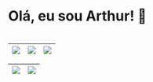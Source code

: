 # Olá, eu sou Arthur! 👾

#

| ![](http://github-profile-summary-cards.vercel.app/api/cards/stats?username=Arthur-Holanda&theme=transparent) | ![](http://github-profile-summary-cards.vercel.app/api/cards/repos-per-language?username=Arthur-Holanda&hide=Html&theme=transparent) | ![](http://github-profile-summary-cards.vercel.app/api/cards/most-commit-language?username=Arthur-Holanda&theme=transparent) |
| :-: | :-: | :-: |

| ![](http://github-profile-summary-cards.vercel.app/api/cards/profile-details?username=Arthur-Holanda&theme=transparent) | ![](https://github-readme-streak-stats.herokuapp.com/?user=Arthur-Holanda&hide_border=true&date_format=M%20j%5B%2C%20Y%5D&background=2D3742&stroke=2D3742&ring=6bbbca&fire=6bbbca&currStreakNum=fff&sideNums=6bbbca&currStreakLabel=6bbbca&sideLabels=fff&dates=fff) |
| :-: | :-: |

#
<!--
**Arthur-Holanda/Arthur-Holanda** is a ✨ _special_ ✨ repository because its `README.md` (this file) appears on your GitHub profile.

Here are some ideas to get you started:

- 🔭 I’m currently working on ...
- 🌱 I’m currently learning ...
- 👯 I’m looking to collaborate on ...
- 🤔 I’m looking for help with ...
- 💬 Ask me about ...
- 📫 How to reach me: ...
- 😄 Pronouns: ...
- ⚡ Fun fact: ...
-->
